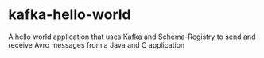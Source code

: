 # kafka-hello-world
A hello world application that uses Kafka and Schema-Registry to send and receive Avro messages from a Java and C application
